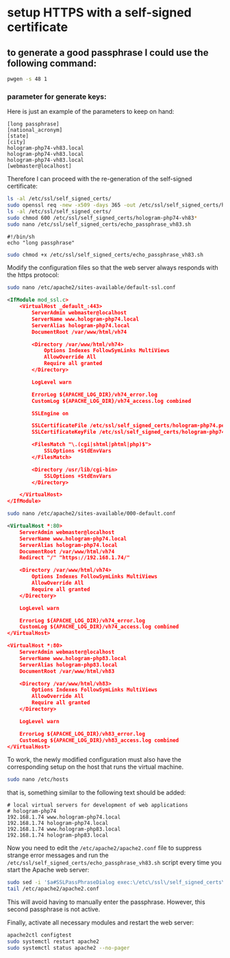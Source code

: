 # setup HTTPS with a self-signed certificate

## to generate a good passphrase I could use the following command:

```bash
pwgen -s 48 1
```

### parameter for generate keys:

Here is just an example of the parameters to keep on hand:

```text
[long passphrase]
[national_acronym]
[state]
[city]
hologram-php74-vh83.local
hologram-php74-vh83.local
hologram-php74-vh83.local
[webmaster@localhost]
```

Therefore I can proceed with the re-generation of the self-signed certificate:

```bash
ls -al /etc/ssl/self_signed_certs/
sudo openssl req -new -x509 -days 365 -out /etc/ssl/self_signed_certs/hologram-php74-vh83.pem -keyout /etc/ssl/self_signed_certs/hologram-php74-vh83.key
ls -al /etc/ssl/self_signed_certs/
sudo chmod 600 /etc/ssl/self_signed_certs/hologram-php74-vh83*
sudo nano /etc/ssl/self_signed_certs/echo_passphrase_vh83.sh
```

```text
#!/bin/sh
echo "long passphrase"
```

```bash
sudo chmod +x /etc/ssl/self_signed_certs/echo_passphrase_vh83.sh
```

Modify the configuration files so that the web server always responds with the https protocol:

```bash
sudo nano /etc/apache2/sites-available/default-ssl.conf
```

```xml
<IfModule mod_ssl.c>
    <VirtualHost _default_:443>
        ServerAdmin webmaster@localhost
        ServerName www.hologram-php74.local
        ServerAlias hologram-php74.local
        DocumentRoot /var/www/html/vh74

        <Directory /var/www/html/vh74>
            Options Indexes FollowSymLinks MultiViews
            AllowOverride All
            Require all granted
        </Directory>

        LogLevel warn

        ErrorLog ${APACHE_LOG_DIR}/vh74_error.log
        CustomLog ${APACHE_LOG_DIR}/vh74_access.log combined

        SSLEngine on

        SSLCertificateFile /etc/ssl/self_signed_certs/hologram-php74.pem
        SSLCertificateKeyFile /etc/ssl/self_signed_certs/hologram-php74.key

        <FilesMatch "\.(cgi|shtml|phtml|php)$">
            SSLOptions +StdEnvVars
        </FilesMatch>

        <Directory /usr/lib/cgi-bin>
            SSLOptions +StdEnvVars
        </Directory>

    </VirtualHost>
</IfModule>
```

```bash
sudo nano /etc/apache2/sites-available/000-default.conf
```

```xml
<VirtualHost *:80>
    ServerAdmin webmaster@localhost
    ServerName www.hologram-php74.local
    ServerAlias hologram-php74.local
    DocumentRoot /var/www/html/vh74
    Redirect "/" "https://192.168.1.74/"

    <Directory /var/www/html/vh74>
        Options Indexes FollowSymLinks MultiViews
        AllowOverride All
        Require all granted
    </Directory>

    LogLevel warn

    ErrorLog ${APACHE_LOG_DIR}/vh74_error.log
    CustomLog ${APACHE_LOG_DIR}/vh74_access.log combined
</VirtualHost>

<VirtualHost *:80>
    ServerAdmin webmaster@localhost
    ServerName www.hologram-php83.local
    ServerAlias hologram-php83.local
    DocumentRoot /var/www/html/vh83

    <Directory /var/www/html/vh83>
        Options Indexes FollowSymLinks MultiViews
        AllowOverride All
        Require all granted
    </Directory>

    LogLevel warn

    ErrorLog ${APACHE_LOG_DIR}/vh83_error.log
    CustomLog ${APACHE_LOG_DIR}/vh83_access.log combined
</VirtualHost>
```

To work, the newly modified configuration must also have the corresponding setup on the host that runs the virtual machine.

```bash
sudo nano /etc/hosts
```

that is, something similar to the following text should be added:

```text
# local virtual servers for development of web applications
# hologram-php74
192.168.1.74 www.hologram-php74.local
192.168.1.74 hologram-php74.local
192.168.1.74 www.hologram-php83.local
192.168.1.74 hologram-php83.local
```

Now you need to edit the `/etc/apache2/apache2.conf` file to suppress strange error messages and run the `/etc/ssl/self_signed_certs/echo_passphrase_vh83.sh` script every time you start the Apache web server:

```bash
sudo sed -i '$a#SSLPassPhraseDialog exec:\/etc\/ssl\/self_signed_certs\/echo_passphrase_vh83.sh' /etc/apache2/apache2.conf
tail /etc/apache2/apache2.conf
```

This will avoid having to manually enter the passphrase.
However, this second passphrase is not active.

Finally, activate all necessary modules and restart the web server:

```bash
apache2ctl configtest
sudo systemctl restart apache2
sudo systemctl status apache2 --no-pager
```
